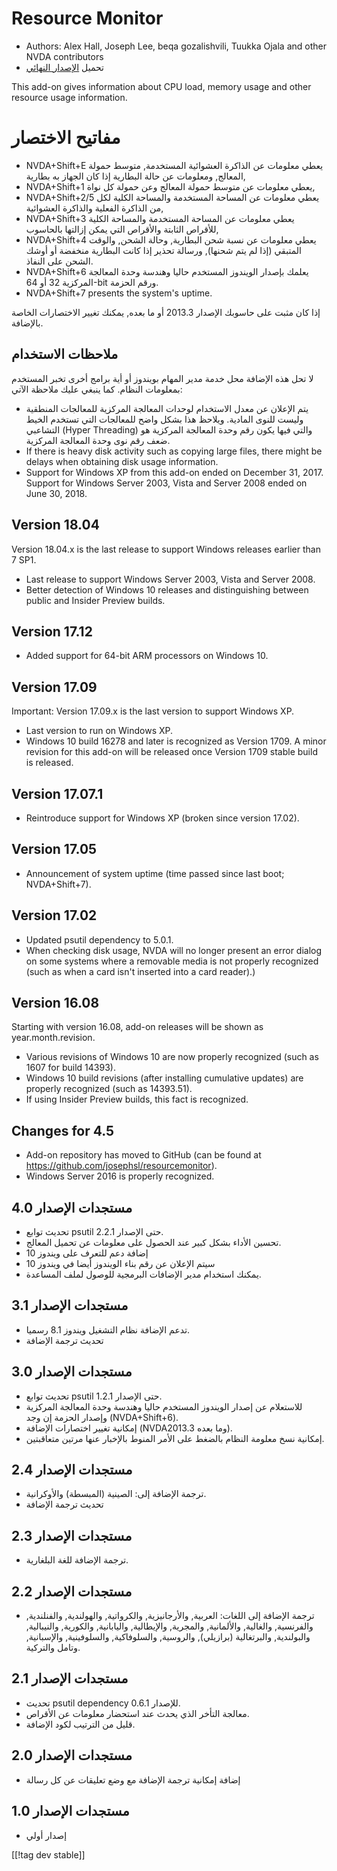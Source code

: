 # Resource Monitor #

* Authors: Alex Hall, Joseph Lee, beqa gozalishvili, Tuukka Ojala and other
  NVDA contributors
* تحميل [الإصدار النهائي][1]

This add-on gives information about CPU load, memory usage and other
resource usage information.

# مفاتيح الاختصار #

* NVDA+Shift+E يعطي معلومات عن الذاكرة العشوائية المستخدمة, متوسط حمولة
  المعالج, ومعلومات عن حالة البطارية إذا كان الجهاز به بطارية,
* NVDA+Shift+1 يعطي معلومات عن متوسط حمولة المعالج وعن حمولة كل نواة,
* NVDA+Shift+2/5 يعطي معلومات عن المساحة المستخدمة والمساحة الكلية لكل من
  الذاكرة الفعلية والذاكرة العشوائية,
* NVDA+Shift+3 يعطي معلومات عن المساحة المستخدمة والمساحة الكلية للأقراص
  الثابتة والأقراص التي يمكن إزالتها بالحاسوب,
* NVDA+Shift+4 يعطي معلومات عن نسبة شحن البطارية, وحالة الشحن, والوقت
  المتبقي (إذا لم يتم شحنها), ورسالة تحذير إذا كانت البطارية منخفضة أو أوشك
  الشحن على النفاذ.
* NVDA+Shift+6 يعلمك بإصدار الويندوز المستخدم حاليا وهندسة وحدة المعالجة
  المركزية 32 أو 64-bit  ورقم الحزمة.
* NVDA+Shift+7 presents the system's uptime.

إذا كان مثبت على حاسوبك الإصدار 2013.3 أو ما بعده, يمكنك تغيير الاختصارات
الخاصة بالإضافة.

## ملاحظات الاستخدام ##

لا تحل هذه الإضافة محل خدمة مدير المهام بويندوز أو أية برامج أخرى تخبر
المستخدم بمعلومات النظام. كما ينبغي عليك ملاحظة الآتي:

* يتم الإعلان عن معدل الاستخدام لوحدات المعالجة المركزية للمعالجات المنطقية
  وليست للنوى المادية. ويلاحظ هذا بشكل واضح للمعالجات التي تستخدم الخيط
  التشاعبي (Hyper Threading) والتي فيها يكون رقم وحدة المعالجة المركزية هو
  ضعف رقم نوى وحدة المعالجة المركزية. 
* If there is heavy disk activity such as copying large files, there might
  be delays when obtaining disk usage information.
* Support for Windows XP from this add-on ended on December 31,
  2017. Support for Windows Server 2003, Vista and Server 2008 ended on June
  30, 2018.

## Version 18.04

Version 18.04.x is the last release to support Windows releases earlier than
7 SP1.

* Last release to support Windows Server 2003, Vista and Server 2008.
* Better detection of Windows 10 releases and distinguishing between public
  and Insider Preview builds.

## Version 17.12

* Added support for 64-bit ARM processors on Windows 10.

## Version 17.09

Important: Version 17.09.x is the last version to support Windows XP.

* Last version to run on Windows XP.
* Windows 10 build 16278 and later is recognized as Version 1709. A minor
  revision for this add-on will be released once Version 1709 stable build
  is released.

## Version 17.07.1

* Reintroduce support for Windows XP (broken since version 17.02).

## Version 17.05

* Announcement of system uptime (time passed since last boot; NVDA+Shift+7).

## Version 17.02

* Updated psutil dependency to 5.0.1.
* When checking disk usage, NVDA will no longer present an error dialog on
  some systems where a removable media is not properly recognized (such as
  when a card isn't inserted into a card reader).)

## Version 16.08

Starting with version 16.08, add-on releases will be shown as
year.month.revision.

* Various revisions of Windows 10 are now properly recognized (such as 1607
  for build 14393).
* Windows 10 build revisions (after installing cumulative updates) are
  properly recognized (such as 14393.51).
* If using Insider Preview builds, this fact is recognized.

## Changes for 4.5 ##

* Add-on repository has moved to GitHub (can be found at
  https://github.com/josephsl/resourcemonitor).
* Windows Server 2016 is properly recognized.

## مستجدات الإصدار 4.0 ##

* تحديث توابع psutil حتى الإصدار 2.2.1.
* تحسين الأداء بشكل كبير عند الحصول على معلومات عن تحميل المعالج.
* إضافة دعم للتعرف على ويندوز 10
* سيتم الإعلان عن رقم بناء الويندوز أيضا في ويندوز 10
* يمكنك استخدام مدير الإضافات البرمجية للوصول لملف المساعدة.

## مستجدات الإصدار 3.1 ##

* تدعم الإضافة نظام التشغيل ويندوز 8.1 رسميا.
* تحديث ترجمة الإضافة

## مستجدات الإصدار 3.0 ##

* تحديث توابع psutil حتى الإصدار 1.2.1.
* للاستعلام عن إصدار الويندوز المستخدم حاليا وهندسة وحدة المعالجة المركزية
  وإصدار الحزمة إن وجد (NVDA+Shift+6).
* إمكانية تغيير اختصارات الإضافة (NVDA2013.3 وما بعده).
* إمكانية نسخ معلومة النظام بالضغط على الأمر المنوط بالإخبار عنها مرتين
  متعاقبتين.

## مستجدات الإصدار 2.4 ##

* ترجمة الإضافة إلى: الصينية (المبسطة) والأوكرانية.
* تحديث ترجمة الإضافة

## مستجدات الإصدار 2.3 ##

* ترجمة الإضافة للغة البلغارية.

## مستجدات الإصدار 2.2 ##

* ترجمة الإضافة إلى اللغات: العربية, والأرجانيزية, والكرواتية, والهولندية,
  والفنلندية, والفرنسية, والغالية, والألمانية, والمجرية, والإيطالية,
  واليابانية, والكورية, والنيبالية, والبولندية, والبرتغالية (برازيلي),
  والروسية, والسلوفاكية, والسلوفينية, والإسبانية, وتامل والتركية.

## مستجدات الإصدار 2.1 ##

* تحديث psutil dependency للإصدار 0.6.1.
* معالجة التأخر الذي يحدث عند استحضار معلومات عن الأقراص.
* قليل من الترتيب لكود الإضافة.

## مستجدات الإصدار 2.0 ##

* إضافة إمكانية ترجمة الإضافة مع وضع تعليقات عن كل رسالة

## مستجدات الإصدار 1.0 ##

* إصدار أولي

[[!tag dev stable]]

[1]: https://addons.nvda-project.org/files/get.php?file=rm
